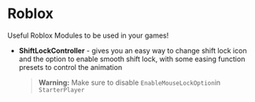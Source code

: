 # Roblox
Useful Roblox Modules to be used in your games!

- **ShiftLockController** - gives you an easy way to change shift lock icon and the option to enable smooth shift lock, with some easing function presets to control the animation
  > **Warning:** Make sure to disable `EnableMouseLockOption`in `StarterPlayer`
